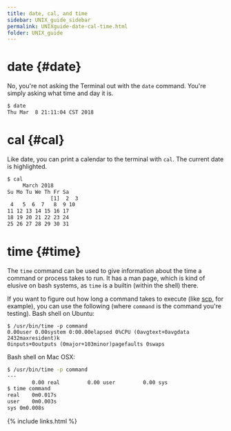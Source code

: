 ```yaml
---
title: date, cal, and time
sidebar: UNIX_guide_sidebar
permalink: UNIXguide-date-cal-time.html
folder: UNIX_guide
---
```


# date {#date}

No, you're not asking the Terminal out with the `date` command.
You're simply asking what time and day it is.
```bash
$ date
Thu Mar  8 21:11:04 CST 2018
```

# cal {#cal}

Like date, you can print a calendar to the terminal with `cal`.
The current date is highlighted.
```bash
$ cal
     March 2018       
Su Mo Tu We Th Fr Sa  
              [1]  2  3  
 4   5  6  7   8  9 10  
11 12 13 14 15 16 17  
18 19 20 21 22 23 24  
25 26 27 28 29 30 31  
```

# time {#time}

The `time` command can be used to give information about the time a command or
process takes to run.
It has a man page, which is kind of elusive on bash systems, as `time` is a
builtin (within the shell) there.

If you want to figure out how long a command takes to execute (like
    [scp](UNIXguide-scp.html), for example), you can use the following (where
        `command` is the command you're testing).
Bash shell on Ubuntu:
```
$ /usr/bin/time -p command
0.00user 0.00system 0:00.00elapsed 0%CPU (0avgtext+0avgdata 2432maxresident)k
0inputs+0outputs (0major+103minor)pagefaults 0swaps
```
Bash shell on Mac OSX:
```bash
$ /usr/bin/time -p command
---
        0.00 real         0.00 user         0.00 sys
$ time command
real	0m0.017s
user	0m0.003s
sys	0m0.008s
```

{% include links.html %}
